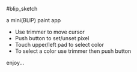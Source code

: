 #blip_sketch

a mini(BLIP) paint app

  - Use trimmer to move cursor
  - Push button to set/unset pixel
  - Touch upper/left pad to select color
  - To select a color use trimmer then push button
  
  enjoy...
